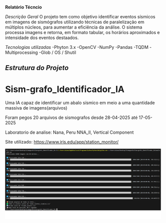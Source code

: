 **Relatório Técncio**

*Descrição Geral*
O projeto tem como objetivo identificar eventos sísmicos em imagens de sismógrafos utilizando técnicas de paralelização em múltiplos núcleos, para aumentar a eficiência da análise. O sistema processa imagens e retorna, em formato tabular, os horários aproximados e intensidade dos eventos destaados.

*Tecnologias utilizadas*
-Phyton 3.x
-OpenCV
-NumPy
-Pandas
-TQDM
-Multiprocessing
-Glob / OS / Shutil

*Estrutura do Projeto*
---------------------------------------------------------------------------------------------------------------------------------------------------------------------------
# Sism-grafo_Identificador_IA
Uma IA capaz de identificar um abalo sísmico em meio a uma quantidade massiva de imagens(arquivos)

Foram pegos 20 arquivos de sismografos desde 28-04-2025 até 17-05-2025

Laboratorio de analise: Nana, Peru NNA_II, Vertical Component

Site utilizado: https://www.iris.edu/app/station_monitor/

![multiparelelismo](imagens_me/resultado.png)
